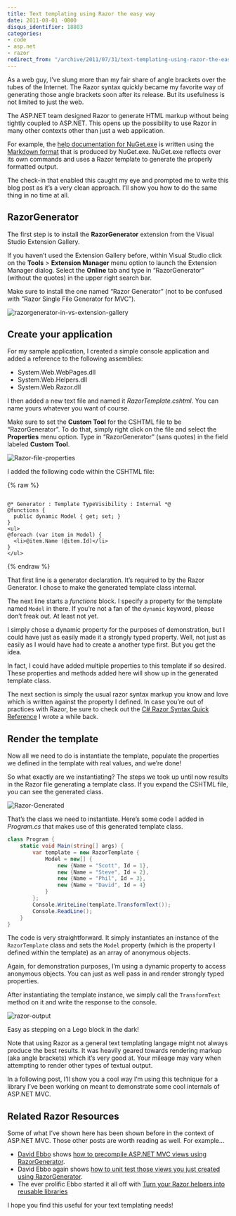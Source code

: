```yaml
---
title: Text templating using Razor the easy way
date: 2011-08-01 -0800
disqus_identifier: 18803
categories:
- code
- asp.net
- razor
redirect_from: "/archive/2011/07/31/text-templating-using-razor-the-easy-way.aspx/"
---
```


As a web guy, I’ve slung more than my fair share of angle brackets over
the tubes of the Internet. The Razor syntax quickly became my favorite
way of generating those angle brackets soon after its release. But its
usefulness is not limited to just the web.

The ASP.NET team designed Razor to generate HTML markup without being
tightly coupled to ASP.NET. This opens up the possibility to use Razor
in many other contexts other than just a web application.

For example, the [help documentation for
NuGet.exe](http://docs.nuget.org/docs/reference/command-line-reference)
is written using the [Markdown
format](http://daringfireball.net/projects/markdown/) that is produced
by NuGet.exe. NuGet.exe reflects over its own commands and uses a
Razor template to generate the properly formatted output.

The check-in that enabled this caught my eye and prompted me to write
this blog post as it’s a very clean approach. I’ll show you how to do
the same thing in no time at all.

RazorGenerator
--------------

The first step is to install the **RazorGenerator** extension from the
Visual Studio Extension Gallery.

If you haven’t used the Extension Gallery before, within Visual Studio
click on the **Tools** \> **Extension Manager** menu option to launch
the Extension Manager dialog. Select the **Online** tab and type in
“RazorGenerator” (without the quotes) in the upper right search bar.

Make sure to install the one named “Razor Generator” (not to be confused
with “Razor Single File Generator for MVC”).

![razorgenerator-in-vs-extension-gallery](https://haacked.com/images/haacked_com/WindowsLiveWriter/Text-Templating-With-Razor_141F0/razorgenerator-in-vs-extension-gallery_3.png "razorgenerator-in-vs-extension-gallery")

Create your application
-----------------------

For my sample application, I created a simple console application and
added a reference to the following assemblies:

-   System.Web.WebPages.dll
-   System.Web.Helpers.dll
-   System.Web.Razor.dll

I then added a new text file and named it *RazorTemplate.cshtml*. You
can name yours whatever you want of course.

Make sure to set the **Custom Tool** for the CSHTML file to be
“RazorGenerator”. To do that, simply right click on the file and select
the **Properties** menu option. Type in “RazorGenerator” (sans quotes)
in the field labeled **Custom Tool**.

![Razor-file-properties](https://haacked.com/images/haacked_com/WindowsLiveWriter/Text-Templating-With-Razor_141F0/Razor-file-properties_3.png "Razor-file-properties")

I added the following code within the CSHTML file:

{% raw %}
<pre class="csharpcode"><code>
<span class="asp">@*</span> Generator : Template TypeVisibility : Internal <span class="asp">*@</span>
<span class="asp">@</span><span class="kwrd">functions</span> {
  <span class="kwrd">public dynamic</span> Model { <span class="kwrd">get</span>; <span class="kwrd">set</span>; }
}
<span class="kwrd">&lt;</span><span class="html">ul</span><span class="kwrd">&gt;</span>
<span class="asp">@</span><span class="kwrd">foreach</span> (<span class="kwrd">var</span> item <span class="kwrd">in</span> Model) {
  <span class="kwrd">&lt;</span><span class="html">li</span><span class="kwrd">&gt;</span><span class="asp">@</span>item.Name (<span class="asp">@</span>item.Id)<span class="kwrd">&lt;/</span><span class="html">li</span><span class="kwrd">&gt;</span>  
}
<span class="kwrd">&lt;/</span><span class="html">ul</span><span class="kwrd">&gt;</span></code></pre>
{% endraw %}

That first line is a generator declaration. It’s required to by the
Razor Generator. I chose to make the generated template class internal.

The next line starts a *functions* block. I specify a property for the
template named `Model` in there. If you’re not a fan of the `dynamic`
keyword, please don’t freak out. At least not yet.

I simply chose a dynamic property for the purposes of demonstration, but
I could have just as easily made it a strongly typed property. Well, not
just as easily as I would have had to create a another type first. But
you get the idea.

In fact, I could have added multiple properties to this template if so
desired. These properties and methods added here will show up in the
generated template class.

The next section is simply the usual razor syntax markup you know and
love which is written against the property I defined. In case you’re out
of practices with Razor, be sure to check out the [C\# Razor Syntax
Quick
Reference](https://haacked.com/archive/2011/01/06/razor-syntax-quick-reference.aspx "Razor Syntax")
I wrote a while back.

Render the template
-------------------

Now all we need to do is instantiate the template, populate the
properties we defined in the template with real values, and we’re done!

So what exactly are we instantiating? The steps we took up until now
results in the Razor file generating a template class. If you expand the
CSHTML file, you can see the generated class.

![Razor-Generated](https://haacked.com/images/haacked_com/WindowsLiveWriter/Text-Templating-With-Razor_141F0/Razor-Generated_3.png "Razor-Generated")

That’s the class we need to instantiate. Here’s some code I added in
*Program.cs* that makes use of this generated template class.

```csharp
class Program {
    static void Main(string[] args) {
        var template = new RazorTemplate {
            Model = new[] { 
                new {Name = "Scott", Id = 1},
                new {Name = "Steve", Id = 2},
                new {Name = "Phil", Id = 3},
                new {Name = "David", Id = 4}
            }
        };
        Console.WriteLine(template.TransformText());
        Console.ReadLine();
    }
}
```

The code is very straightforward. It simply instantiates an instance of
the `RazorTemplate` class and sets the `Model` property (which is the
property I defined within the template) as an array of anonymous
objects.

Again, for demonstration purposes, I’m using a dynamic property to
access anonymous objects. You can just as well pass in and render
strongly typed properties.

After instantiating the template instance, we simply call the
`TransformText` method on it and write the response to the console.

![razor-output](https://haacked.com/images/haacked_com/WindowsLiveWriter/Text-Templating-With-Razor_141F0/razor-output_3.png "razor-output")

Easy as stepping on a Lego block in the dark!

Note that using Razor as a general text templating langage might not
always produce the best results. It was heavily geared towards rendering
markup (aka angle brackets) which it’s very good at. Your mileage may
vary when attempting to render other types of textual output.

In a following post, I’ll show you a cool way I’m using this technique
for a library I’ve been working on meant to demonstrate some cool
internals of ASP.NET MVC.

Related Razor Resources
-----------------------

Some of what I’ve shown here has been shown before in the context of
ASP.NET MVC. Those other posts are worth reading as well. For example…

-   [David Ebbo](http://blog.davidebbo.com/ "David Ebbo's Blog") shows
    [how to precompile ASP.NET MVC views using
    RazorGenerator](http://blog.davidebbo.com/2011/06/precompile-your-mvc-views-using.html).
-   David Ebbo again shows [how to unit test those views you just
    created using
    RazorGenerator](http://blog.davidebbo.com/2011/06/unit-test-your-mvc-views-using-razor.html).
-   The ever prolific Ebbo started it all off with [Turn your Razor
    helpers into reusable
    libraries](http://blogs.msdn.com/b/davidebb/archive/2010/10/27/turn-your-razor-helpers-into-reusable-libraries.aspx)

I hope you find this useful for your text templating needs!

